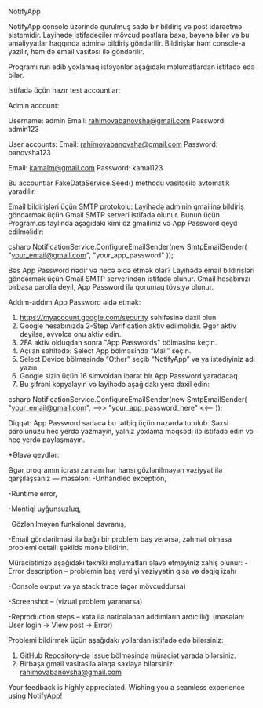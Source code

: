 NotifyApp

NotifyApp console üzərində qurulmuş sadə bir bildiriş və post idarəetmə sistemidir. Layihədə istifadəçilər mövcud postlara baxa, bəyənə bilər və bu əməliyyatlar haqqında adminə bildiriş göndərilir. Bildirişlər həm console-a yazılır, həm də email vasitəsi ilə göndərilir.

Proqramı run edib yoxlamaq istəyənlər aşağıdakı məlumatlardan istifadə edə bilər.

İstifadə üçün hazır test accountlar:

Admin account:

Username: admin
Email: rahimovabanovsha@gmail.com
Password: admin123

User accounts:
Email: rahimovabanovsha@gmail.com
Password: banovsha123

Email: kamalm@gmail.com
Password: kamal123

Bu accountlar FakeDataService.Seed() methodu vasitəsilə avtomatik yaradılır.

Email bildirişləri üçün SMTP protokolu:
Layihədə adminin gmailinə bildiriş göndərmək üçün Gmail SMTP serveri istifadə olunur. Bunun üçün Program.cs faylında aşağıdakı kimi öz gmailiniz və App Password qeyd edilməlidir:

csharp
NotificationService.ConfigureEmailSender(new SmtpEmailSender(
    "your_email@gmail.com",
    "your_app_password"
));

Bəs App Password nədir və necə əldə etmək olar?
Layihədə email bildirişləri göndərmək üçün Gmail SMTP serverindən istifadə olunur. Gmail hesabınızı birbaşa parolla deyil, App Password ilə qorumaq tövsiyə olunur.

Addım-addım App Password əldə etmək:
1. https://myaccount.google.com/security səhifəsinə daxil olun.
2. Google hesabınızda 2-Step Verification aktiv edilməlidir. Əgər aktiv deyilsə, əvvəlcə onu aktiv edin.
3. 2FA aktiv olduqdan sonra "App Passwords" bölməsinə keçin.
4. Açılan səhifədə:
  Select App bölməsində “Mail” seçin.
5. Select Device bölməsində “Other” seçib “NotifyApp” və ya istədiyiniz adı yazın.
6. Google sizin üçün 16 simvoldan ibarət bir App Password yaradacaq.
7. Bu şifrəni kopyalayın və layihədə aşağıdakı yerə daxil edin:

csharp
NotificationService.ConfigureEmailSender(new SmtpEmailSender(
     "your_email@gmail.com",
-->> "your_app_password_here" <<--
));

Diqqət: App Password sadəcə bu tətbiq üçün nəzərdə tutulub. Şəxsi parolunuzu heç yerdə yazmayın, yalnız yoxlama məqsədi ilə istifadə edin və heç yerdə paylaşmayın.

*Əlavə qeydlər:

Əgər proqramın icrası zamanı hər hansı gözlənilməyən vəziyyət ilə qarşılaşsanız — məsələn:
-Unhandled exception,

-Runtime error,

-Məntiqi uyğunsuzluq,

-Gözlənilməyən funksional davranış,

-Email göndərilməsi ilə bağlı bir problem baş verərsə,
zəhmət olmasa problemi detallı şəkildə mənə bildirin.

Müraciətinizə aşağıdakı texniki məlumatları əlavə etməyiniz xahiş olunur:
-Error description – problemin baş verdiyi vəziyyətin qısa və dəqiq izahı

-Console output və ya stack trace (əgər mövcuddursa)

-Screenshot – (vizual problem yaranarsa)

-Reproduction steps – xəta ilə nəticələnən addımların ardıcıllığı (məsələn: User login → View post → Error)

Problemi bildirmək üçün aşağıdakı yollardan istifadə edə bilərsiniz:
1. GitHub Repository-də Issue bölməsində müraciət yarada bilərsiniz.
2. Birbaşa gmail vasitəsilə əlaqə saxlaya bilərsiniz: rahimovabanovsha@gmail.com

Your feedback is highly appreciated.
Wishing you a seamless experience using NotifyApp!
